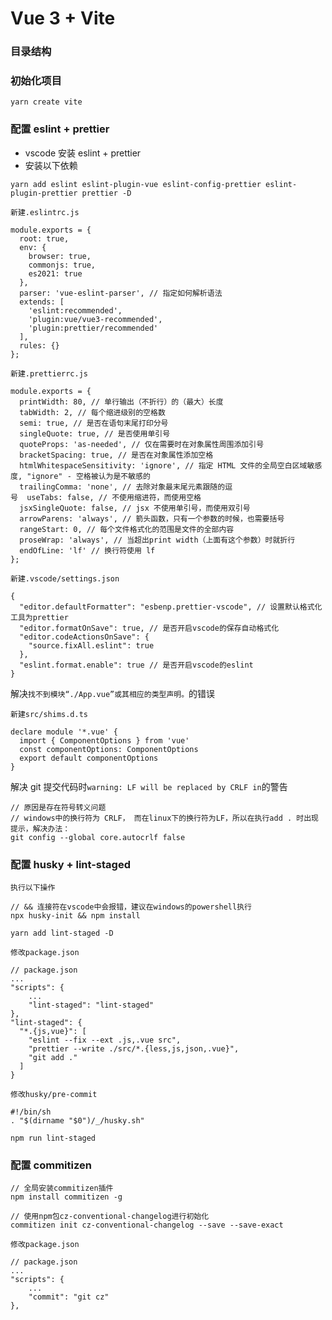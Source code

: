 # Vue 3 + Vite

### 目录结构

### 初始化项目

```
yarn create vite
```

### 配置 eslint + prettier

- vscode 安装 eslint + prettier
- 安装以下依赖

```
yarn add eslint eslint-plugin-vue eslint-config-prettier eslint-plugin-prettier prettier -D
```

`新建.eslintrc.js`

```
module.exports = {
  root: true,
  env: {
    browser: true,
    commonjs: true,
    es2021: true
  },
  parser: 'vue-eslint-parser', // 指定如何解析语法
  extends: [
    'eslint:recommended',
    'plugin:vue/vue3-recommended',
    'plugin:prettier/recommended'
  ],
  rules: {}
};
```

`新建.prettierrc.js`

```
module.exports = {
  printWidth: 80, // 单行输出（不折行）的（最大）长度
  tabWidth: 2, // 每个缩进级别的空格数
  semi: true, // 是否在语句末尾打印分号
  singleQuote: true, // 是否使用单引号
  quoteProps: 'as-needed', // 仅在需要时在对象属性周围添加引号
  bracketSpacing: true, // 是否在对象属性添加空格
  htmlWhitespaceSensitivity: 'ignore', // 指定 HTML 文件的全局空白区域敏感度, "ignore" - 空格被认为是不敏感的
  trailingComma: 'none', // 去除对象最末尾元素跟随的逗号  useTabs: false, // 不使用缩进符，而使用空格
  jsxSingleQuote: false, // jsx 不使用单引号，而使用双引号
  arrowParens: 'always', // 箭头函数，只有一个参数的时候，也需要括号
  rangeStart: 0, // 每个文件格式化的范围是文件的全部内容
  proseWrap: 'always', // 当超出print width（上面有这个参数）时就折行
  endOfLine: 'lf' // 换行符使用 lf
};
```

`新建.vscode/settings.json`

```
{
  "editor.defaultFormatter": "esbenp.prettier-vscode", // 设置默认格式化工具为prettier
  "editor.formatOnSave": true, // 是否开启vscode的保存自动格式化
  "editor.codeActionsOnSave": {
    "source.fixAll.eslint": true
  },
  "eslint.format.enable": true // 是否开启vscode的eslint
}
```

解决`找不到模块“./App.vue”或其相应的类型声明。`的错误

`新建src/shims.d.ts`

```
declare module '*.vue' {
  import { ComponentOptions } from 'vue'
  const componentOptions: ComponentOptions
  export default componentOptions
}
```

解决 git 提交代码时`warning: LF will be replaced by CRLF in`的警告

```
// 原因是存在符号转义问题
// windows中的换行符为 CRLF， 而在linux下的换行符为LF，所以在执行add . 时出现提示，解决办法：
git config --global core.autocrlf false
```

### 配置 husky + lint-staged

`执行以下操作`

```
// && 连接符在vscode中会报错，建议在windows的powershell执行
npx husky-init && npm install

yarn add lint-staged -D
```

`修改package.json`

```
// package.json
...
"scripts": {
    ...
    "lint-staged": "lint-staged"
},
"lint-staged": {
  "*.{js,vue}": [
    "eslint --fix --ext .js,.vue src",
    "prettier --write ./src/*.{less,js,json,.vue}",
    "git add ."
  ]
}
```

`修改husky/pre-commit`

```
#!/bin/sh
. "$(dirname "$0")/_/husky.sh"

npm run lint-staged
```

### 配置 commitizen

```
// 全局安装commitizen插件
npm install commitizen -g

// 使用npm包cz-conventional-changelog进行初始化
commitizen init cz-conventional-changelog --save --save-exact
```

`修改package.json`

```
// package.json
...
"scripts": {
    ...
    "commit": "git cz"
},
```
